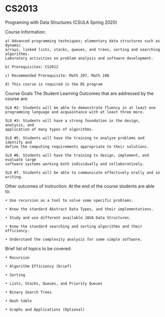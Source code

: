 # CS2013
Programing with Data Structures (CSULA Spring 2020)


Course Information:

    a) Advanced programming techniques; elementary data structures such as dynamic
    arrays, linked lists, stacks, queues, and trees, sorting and searching algorithms.
    Laboratory activities on problem analysis and software development.

    b) Prerequisites: CS2012

    c) Recommended Prerequisite: Math 207, Math 248

    d) This course is required in the BS program

Course Goals The Student Learning Outcomes that are addressed by the course are:

    SLO #2: Students will be able to demonstrate fluency in at least one
    programming language and acquaintance with at least three more.

    SLO #3: Students will have a strong foundation in the design, analysis, and
    application of many types of algorithms.

    SLO #5. Students will have the training to analyze problems and identify and
    define the computing requirements appropriate to their solutions.

    SLO #6. Students will have the training to design, implement, and evaluate large
    software systems working both individually and collaboratively.

    SLO #7. Students will be able to communicate effectively orally and in writing.


Other outcomes of instruction: At the end of the course students are able to:

    • Use recursion as a tool to solve some specific problems.

    • Know the standard Abstract Data Types, and their implementations.

    • Study and use different available JAVA Data Structures.

    • Know the standard searching and sorting algorithms and their
    efficiency.

    • Understand the complexity analysis for some simple software.

Brief list of topics to be covered:

    • Recursion

    • Algorithm Efficiency (brief)

    • Sorting

    • Lists, Stacks, Queues, and Priority Queues

    • Binary Search Trees

    • Hash table

    • Graphs and Applications (Optional)
